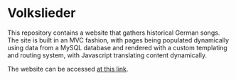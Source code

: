 # Volkslieder
This repository contains a website that gathers historical German songs. The site is built in an MVC fashion, with pages being populated dynamically using data from a MySQL database and rendered with a custom templating and routing system, with Javascript translating content dynamically.

The website can be accessed [at this link](http://volkslieder.epizy.com/home?dc=en).

